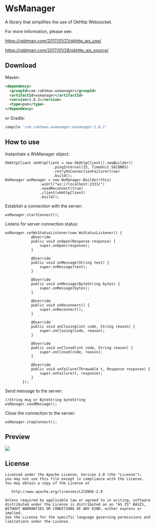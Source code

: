 # WsManager

A library that simplifies the use of OkHttp Websocket.

For more information, please see:

https://rabtman.com/2017/01/21/okhttp_ws_use/

https://rabtman.com/2017/01/28/okhttp_ws_source/

## Download

Maven:

```xml
<dependency>
  <groupId>com.rabtman.wsmanager</groupId>
  <artifactId>wsmanager</artifactId>
  <version>1.0.2</version>
  <type>pom</type>
</dependency>
```

or Gradle:

```groovy
compile 'com.rabtman.wsmanager:wsmanager:1.0.2'
```

## How to use

Instantiate a WsManager object:

```
OkHttpClient okHttpClient = new OkHttpClient().newBuilder()
                      .pingInterval(15, TimeUnit.SECONDS)
                      .retryOnConnectionFailure(true)
                      .build();
WsManager wsManager = new WsManager.Builder(this)
                .wsUrl("ws://localhost:2333/")
                .needReconnect(true)
                .client(okHttpClient)
                .build();
```

Establish a connection with the server:

```
wsManager.startConnect();
```

Listens for server connection status:

```
wsManager.setWsStatusListener(new WsStatusListener() {
            @Override
            public void onOpen(Response response) {
                super.onOpen(response);
            }

            @Override
            public void onMessage(String text) {
                super.onMessage(text);
            }

            @Override
            public void onMessage(ByteString bytes) {
                super.onMessage(bytes);
            }

            @Override
            public void onReconnect() {
                super.onReconnect();
            }

            @Override
            public void onClosing(int code, String reason) {
                super.onClosing(code, reason);
            }

            @Override
            public void onClosed(int code, String reason) {
                super.onClosed(code, reason);
            }

            @Override
            public void onFailure(Throwable t, Response response) {
                super.onFailure(t, response);
            }
        });
```

Send message to the server:

```
//String msg or ByteString byteString
wsManager.sendMessage();
```

Close the connection to the server:

```
wsManager.stopConnect();
```

## Preview

![](https://github.com/Rabtman/WsManager/raw/master/screenshots/ws.gif)

## License

```
Licensed under the Apache License, Version 2.0 (the "License");
you may not use this file except in compliance with the License.
You may obtain a copy of the License at

   http://www.apache.org/licenses/LICENSE-2.0

Unless required by applicable law or agreed to in writing, software
distributed under the License is distributed on an "AS IS" BASIS,
WITHOUT WARRANTIES OR CONDITIONS OF ANY KIND, either express or implied.
See the License for the specific language governing permissions and
limitations under the License.
```
